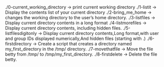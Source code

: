 ./0-current_working_directory -> print current working directory
./1-listit -> Display the contents list of your current directory
./2-bring_me_home -> changes the working directory to the user’s home directory.
./3-listfiles -> Display current directory contents in a long format
./4-listmorefiles -> Display current directory contents, including hidden files.
./5-listfilesdigitonly -> Display current directory contents,Long format,with user and group IDs displayed numerically,And hidden files (starting with .)
./6-firstdirectory -> Create a script that creates a directory named my_first_directory in the /tmp/ directory.
./7-movethatfile -> Move the file betty from /tmp/ to /tmp/my_first_directory.
./8-firstdelete -> Delete the file betty.
